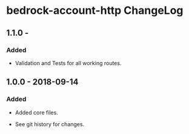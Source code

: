 # bedrock-account-http ChangeLog

## 1.1.0 -

### Added

- Validation and Tests for all working routes.

## 1.0.0 - 2018-09-14

### Added
- Added core files.

- See git history for changes.
